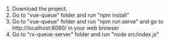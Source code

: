 1) Download the project.
2) Go to "vue-queue" folder and run "npm install"
3) Go to "vue-queue" folder and run "npm run serve" and go to http://localhost:8080/ in your web browser
4) Go to "rx-queue-server" folder and run "node src/index.js"
